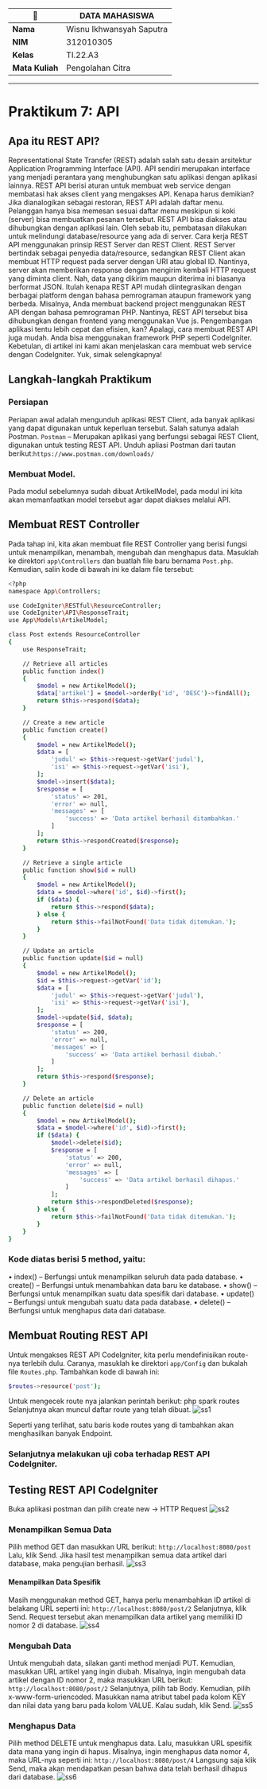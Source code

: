 | 🐻 | DATA MAHASISWA |
| -------- | --- |
| **Nama** | Wisnu Ikhwansyah Saputra|
| **NIM** | 312010305 |
| **Kelas** | TI.22.A3 |
| **Mata Kuliah** | Pengolahan Citra |

---

# Praktikum 7: API
## Apa itu REST API?
Representational State Transfer (REST) adalah salah satu desain arsitektur Application Programming Interface (API). API sendiri merupakan interface yang menjadi perantara yang menghubungkan satu aplikasi dengan aplikasi lainnya. REST API berisi aturan untuk membuat web service dengan membatasi hak akses client yang mengakses API. Kenapa harus demikian? Jika dianalogikan sebagai restoran, REST API adalah daftar menu. Pelanggan hanya bisa memesan sesuai daftar menu meskipun si koki (server) bisa membuatkan pesanan tersebut.
REST API bisa diakses atau dihubungkan dengan aplikasi lain. Oleh sebab itu, pembatasan dilakukan untuk melindungi database/resource yang ada di server.
Cara kerja REST API menggunakan prinsip REST Server dan REST Client.
REST Server bertindak sebagai penyedia data/resource, sedangkan REST Client akan membuat HTTP request pada server dengan URI atau global ID. Nantinya, server akan memberikan response dengan mengirim kembali HTTP request yang diminta client. Nah, data yang dikirim maupun diterima ini biasanya berformat JSON. Itulah kenapa REST API mudah diintegrasikan dengan berbagai platform dengan bahasa pemrograman ataupun framework yang berbeda. Misalnya, Anda membuat backend project menggunakan REST API dengan bahasa pemrograman PHP. Nantinya, REST API tersebut bisa dihubungkan dengan frontend yang menggunakan Vue js.
Pengembangan aplikasi tentu lebih cepat dan efisien, kan? Apalagi, cara membuat REST
API juga mudah. Anda bisa menggunakan framework PHP seperti CodeIgniter.
Kebetulan, di artikel ini kami akan menjelaskan cara membuat web service dengan CodeIgniter. Yuk, simak selengkapnya!
## Langkah-langkah Praktikum
### Persiapan
Periapan awal adalah mengunduh aplikasi REST Client, ada banyak aplikasi yang dapat digunakan untuk keperluan tersebut. Salah satunya adalah Postman. ```Postman``` – Merupakan aplikasi yang berfungsi sebagai REST Client, digunakan untuk testing REST API. Unduh apliasi Postman dari tautan berikut:```https://www.postman.com/downloads/```
### Membuat Model.
Pada modul sebelumnya sudah dibuat ArtikelModel, pada modul ini kita akan memanfaatkan model tersebut agar dapat diakses melalui API.
## Membuat REST Controller
Pada tahap ini, kita akan membuat file REST Controller yang berisi fungsi untuk menampilkan, menambah, mengubah dan menghapus data. Masuklah ke direktori ```app\Controllers``` dan buatlah file baru bernama ```Post.php```. Kemudian, salin kode di bawah ini ke dalam file tersebut:
```bash
<?php
namespace App\Controllers;

use CodeIgniter\RESTful\ResourceController;
use CodeIgniter\API\ResponseTrait;
use App\Models\ArtikelModel;

class Post extends ResourceController
{
    use ResponseTrait;

    // Retrieve all articles
    public function index()
    {
        $model = new ArtikelModel();
        $data['artikel'] = $model->orderBy('id', 'DESC')->findAll();
        return $this->respond($data);
    }

    // Create a new article
    public function create()
    {
        $model = new ArtikelModel();
        $data = [
            'judul' => $this->request->getVar('judul'),
            'isi' => $this->request->getVar('isi'),
        ];
        $model->insert($data);
        $response = [
            'status' => 201,
            'error' => null,
            'messages' => [
                'success' => 'Data artikel berhasil ditambahkan.'
            ]
        ];
        return $this->respondCreated($response);
    }

    // Retrieve a single article
    public function show($id = null)
    {
        $model = new ArtikelModel();
        $data = $model->where('id', $id)->first();
        if ($data) {
            return $this->respond($data);
        } else {
            return $this->failNotFound('Data tidak ditemukan.');
        }
    }

    // Update an article
    public function update($id = null)
    {
        $model = new ArtikelModel();
        $id = $this->request->getVar('id');
        $data = [
            'judul' => $this->request->getVar('judul'),
            'isi' => $this->request->getVar('isi'),
        ];
        $model->update($id, $data);
        $response = [
            'status' => 200,
            'error' => null,
            'messages' => [
                'success' => 'Data artikel berhasil diubah.'
            ]
        ];
        return $this->respond($response);
    }

    // Delete an article
    public function delete($id = null)
    {
        $model = new ArtikelModel();
        $data = $model->where('id', $id)->first();
        if ($data) {
            $model->delete($id);
            $response = [
                'status' => 200,
                'error' => null,
                'messages' => [
                    'success' => 'Data artikel berhasil dihapus.'
                ]
            ];
            return $this->respondDeleted($response);
        } else {
            return $this->failNotFound('Data tidak ditemukan.');
        }
    }
}
```
### Kode diatas berisi 5 method, yaitu:
• index() – Berfungsi untuk menampilkan seluruh data pada database.
• create() – Berfungsi untuk menambahkan data baru ke database.
• show() – Berfungsi untuk menampilkan suatu data spesifik dari database.
• update() – Berfungsi untuk mengubah suatu data pada database.
• delete() – Berfungsi untuk menghapus data dari database.
## Membuat Routing REST API
Untuk mengakses REST API CodeIgniter, kita perlu mendefinisikan route-nya terlebih dulu. Caranya, masuklah ke direktori ```app/Config``` dan bukalah file ```Routes.php```. Tambahkan kode di bawah ini:
```bash
$routes->resource('post');
```
Untuk mengecek route nya jalankan perintah berikut:
php spark routes
Selanjutnya akan muncul daftar route yang telah dibuat.
![ss1](https://github.com/galvaal/Tugas_Pertemuan_8/assets/115516730/2ef1d4b7-0a83-4bda-b479-7454320b5e87)

Seperti yang terlihat, satu baris kode routes yang di tambahkan akan menghasilkan banyak
Endpoint.
### Selanjutnya melakukan uji coba terhadap REST API CodeIgniter.
## Testing REST API CodeIgniter
Buka aplikasi postman dan pilih create new → HTTP Request
![ss2](https://github.com/galvaal/Tugas_Pertemuan_8/assets/115516730/5a8203c4-f283-4994-a38a-41726fbbf8a3)

### Menampilkan Semua Data
Pilih method GET dan masukkan URL berikut: ```http://localhost:8080/post```
Lalu, klik Send. Jika hasil test menampilkan semua data artikel dari database, maka pengujian
berhasil.
![ss3](https://github.com/galvaal/Tugas_Pertemuan_8/assets/115516730/4b9005d0-0133-4bd9-abc2-f5d01b809aa5)

#### Menampilkan Data Spesifik
Masih menggunakan method GET, hanya perlu menambahkan ID artikel di belakang URL
seperti ini: ```http://localhost:8080/post/2```
Selanjutnya, klik Send. Request tersebut akan menampilkan data artikel yang memiliki ID
nomor 2 di database.
![ss4](https://github.com/galvaal/Tugas_Pertemuan_8/assets/115516730/ed776ebf-a5fc-4560-860b-1e2ecb313f63)

### Mengubah Data
Untuk mengubah data, silakan ganti method menjadi PUT. Kemudian, masukkan URL artikel
yang ingin diubah. Misalnya, ingin mengubah data artikel dengan ID nomor 2, maka masukkan
URL berikut: ```http://localhost:8080/post/2```
Selanjutnya, pilih tab Body. Kemudian, pilih x-www-form-uriencoded. Masukkan nama
atribut tabel pada kolom KEY dan nilai data yang baru pada kolom VALUE. Kalau sudah,
klik Send.
![ss5](https://github.com/galvaal/Tugas_Pertemuan_8/assets/115516730/9ebfce79-0e6e-45d9-9902-69cb2a070797)

### Menghapus Data
Pilih method DELETE untuk menghapus data. Lalu, masukkan URL spesifik data mana yang
ingin di hapus. Misalnya, ingin menghapus data nomor 4, maka URL-nya seperti ini: ```http://localhost:8080/post/4```
Langsung saja klik Send, maka akan mendapatkan pesan bahwa data telah berhasil dihapus dari
database.
![ss6](https://github.com/galvaal/Tugas_Pertemuan_8/assets/115516730/a0b67e99-8690-43b6-8299-75ab502ed0d9)
